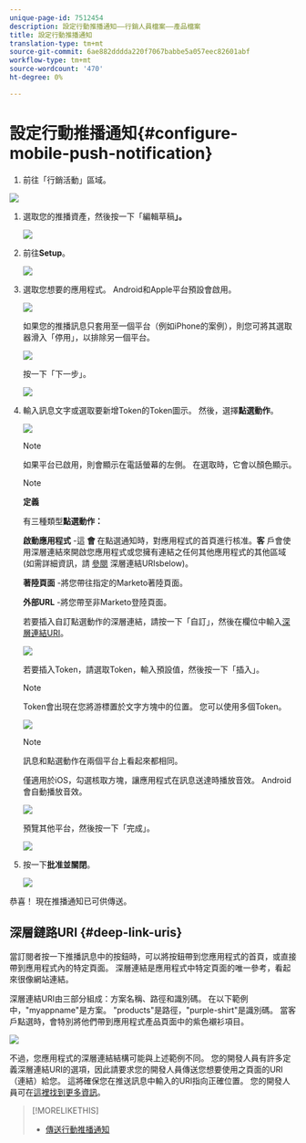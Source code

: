 ```yaml
---
unique-page-id: 7512454
description: 設定行動推播通知——行銷人員檔案——產品檔案
title: 設定行動推播通知
translation-type: tm+mt
source-git-commit: 6ae882dddda220f7067babbe5a057eec82601abf
workflow-type: tm+mt
source-wordcount: '470'
ht-degree: 0%

---
```



# 設定行動推播通知{#configure-mobile-push-notification}

1. 前往「行銷活動」區域。

![](assets/2fbf1ab6-2247-40c8-980d-be56b9d94890.png)

1. 選取您的推播資產，然後按一下「編輯草稿&#x200B;**」。**

   ![](assets/image2016-8-23-16-3a49-3a48.png)

1. 前往&#x200B;**Setup**。

   ![](assets/image2016-8-23-16-3a51-3a56.png)

1. 選取您想要的應用程式。 Android和Apple平台預設會啟用。

   ![](assets/image2016-8-23-16-3a53-3a33.png)

   如果您的推播訊息只套用至一個平台（例如iPhone的案例），則您可將其選取器滑入「停用」，以排除另一個平台。

   ![](assets/image2016-8-23-16-3a41-3a48.png)

   按一下「下一步」。

   ![](assets/image2016-8-23-16-3a43-3a28.png)

1. 輸入訊息文字或選取要新增Token的Token圖示。 然後，選擇&#x200B;**點選動作**。

   ![](assets/image2015-9-14-16-3a7-3a43.png)

   >[!NOTE]
   >
   >如果平台已啟用，則會顯示在電話螢幕的左側。 在選取時，它會以顏色顯示。

   >[!NOTE]
   >
   >**定義**
   >
   >
   >有三種類型**點選動作：**
   >
   >
   >**啟動應用程式** -這 **會** 在點選通知時，對應用程式的首頁進行核准。**客** 戶會使用深層連結來開啟您應用程式或您擁有連結之任何其他應用程式的其他區域(如需詳細資訊，請 [參閱](#Deeplink) 深層連結URIsbelow)。
   >
   >
   >**著陸頁面** -將您帶往指定的Marketo著陸頁面。
   >
   >
   >**外部URL** -將您帶至非Marketo登陸頁面。

   若要插入自訂點選動作的深層連結，請按一下「自訂」，然後在欄位中輸入[深層連結URI](#Deeplink)。

   ![](assets/image2016-7-28-16-3a19-3a13.png)

   若要插入Token，請選取Token，輸入預設值，然後按一下「插入」。

   >[!NOTE]
   >
   >Token會出現在您將游標置於文字方塊中的位置。 您可以使用多個Token。

   ![](assets/image2015-8-10-14-3a48-3a52.png)

   >[!NOTE]
   >
   >訊息和點選動作在兩個平台上看起來都相同。

   僅適用於iOS，勾選核取方塊，讓應用程式在訊息送達時播放音效。 Android會自動播放音效。

   ![](assets/ios-tap-and-notification-hand.png)

   預覽其他平台，然後按一下「完成」。

   ![](assets/image2015-9-14-16-3a12-3a34.png)

1. 按一下&#x200B;**批准並關閉**。

   ![](assets/323dda12-0543-4558-8562-563eed5fa0e0.png)

恭喜！ 現在推播通知已可供傳送。

## 深層鏈路URI {#deep-link-uris}

當訂閱者按一下推播訊息中的按鈕時，可以將按鈕帶到您應用程式的首頁，或直接帶到應用程式內的特定頁面。 深層連結是應用程式中特定頁面的唯一參考，看起來很像網站連結。

深層連結URI由三部分組成：方案名稱、路徑和識別碼。 在以下範例中，&quot;myappname&quot;是方案。 &quot;products&quot;是路徑，&quot;purple-shirt&quot;是識別碼。 當客戶點選時，會特別將他們帶到應用程式產品頁面中的紫色襯衫項目。

![](assets/image2016-7-29-12-3a49-3a1.png)

不過，您應用程式的深層連結結構可能與上述範例不同。 您的開發人員有許多定義深層連結URI的選項，因此請要求您的開發人員傳送您想要使用之頁面的URI（連結）給您。 這將確保您在推送訊息中輸入的URI指向正確位置。 您的開發人員可在[這裡找到更多資訊](https://developers.marketo.com/mobile/enabling-deep-links-in-your-app/)。

>[!MORELIKETHIS]
>
>* [傳送行動推播通知](send-a-mobile-push-notification.md)

>



